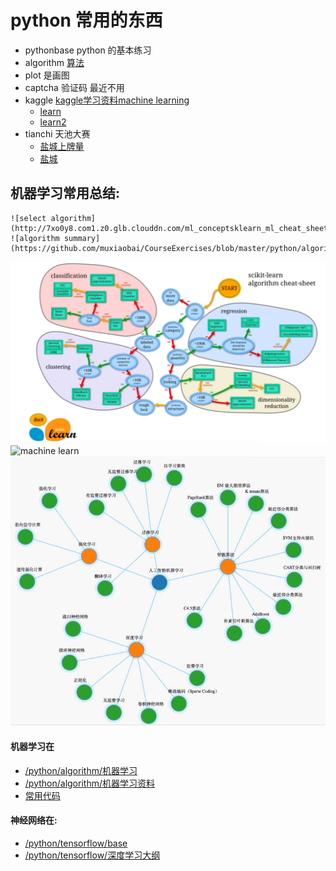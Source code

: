 # python 常用的东西

- pythonbase  python 的基本练习
- algorithm [算法](https://github.com/muxiaobai/CourseExercises/tree/master/python/algorithm)
- plot 是画图
- captcha 验证码 最近不用
- kaggle [kaggle学习资料machine learning](https://www.kaggle.com/learn/machine-learning)
	- [learn](https://github.com/muxiaobai/CourseExercises/tree/master/python/kaggle/learn)
	- [learn2](https://github.com/muxiaobai/CourseExercises/tree/master/python/kaggle/learn2)
- tianchi 天池大赛 
	- [盐城上牌量](https://github.com/muxiaobai/CourseExercises/tree/master/python/tianchi/20180201yancheng)
	- [盐城](https://github.com/muxiaobai/CourseExercises/tree/master/python/tianchi/20180202yancheng2)

## 机器学习常用总结:
```
![select algorithm](http://7xo0y8.com1.z0.glb.clouddn.com/ml_conceptsklearn_ml_cheat_sheet.png)
![algorithm summary](https://github.com/muxiaobai/CourseExercises/blob/master/python/algorithm/ml_conceptml_algorithms.png)
```

![select algorithm](https://github.com/muxiaobai/CourseExercises/blob/master/python/algorithm/1667471-b9cf0b0ca146ecca.png)
![machine learn](http://7xo0y8.com1.z0.glb.clouddn.com/ml_conceptml_algorithms.png)
![machine learn](https://github.com/muxiaobai/CourseExercises/blob/master/python/algorithm/v2-6f5d062a88838978ff180eaf2fc57543_hd.jpg)



#### 机器学习在 
- [/python/algorithm/机器学习](https://github.com/muxiaobai/CourseExercises/blob/master/python/algorithm/%E6%9C%BA%E5%99%A8%E5%AD%A6%E4%B9%A0.txt)
- [/python/algorithm/机器学习资料](https://github.com/muxiaobai/CourseExercises/blob/master/python/algorithm/%E6%9C%BA%E5%99%A8%E5%AD%A6%E4%B9%A0%E8%B5%84%E6%96%99.txt)
- [常用代码](https://github.com/muxiaobai/CourseExercises/blob/master/python/algorithm/machinelearn/unit.py)

#### 神经网络在:
- [/python/tensorflow/base](https://github.com/muxiaobai/CourseExercises/blob/master/python/tensorflow/base.txt)
- [/python/tensorflow/深度学习大纲](https://github.com/muxiaobai/CourseExercises/blob/master/python/tensorflow/%E6%B7%B1%E5%BA%A6%E5%AD%A6%E4%B9%A0%E5%A4%A7%E7%BA%B2.txt)
